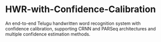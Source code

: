 # HWR-with-Confidence-Calibration
An end-to-end Telugu handwritten word recognition system with confidence calibration, supporting CRNN and PARSeq architectures and multiple confidence estimation methods.
